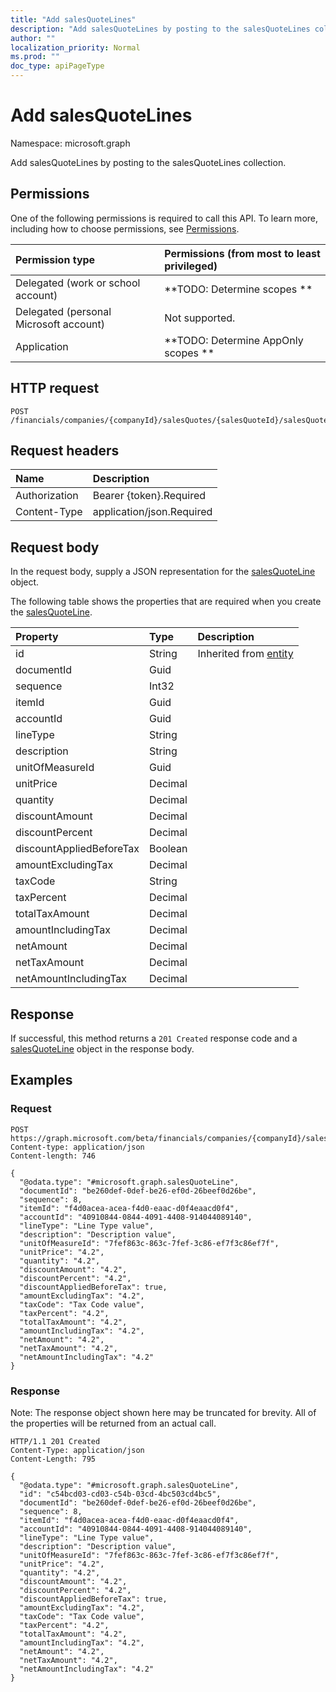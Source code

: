 ```yaml
---
title: "Add salesQuoteLines"
description: "Add salesQuoteLines by posting to the salesQuoteLines collection."
author: ""
localization_priority: Normal
ms.prod: ""
doc_type: apiPageType
---
```


# Add salesQuoteLines

Namespace: microsoft.graph

Add salesQuoteLines by posting to the salesQuoteLines collection.

## Permissions
One of the following permissions is required to call this API. To learn more, including how to choose permissions, see [Permissions](/concepts/permissions-reference.md).

|Permission type|Permissions (from most to least privileged)|
|:---|:---|
|Delegated (work or school account)|**TODO: Determine scopes **|
|Delegated (personal Microsoft account)|Not supported.|
|Application|**TODO: Determine AppOnly scopes **|

## HTTP request
<!-- {
  "blockType": "ignored"
}
-->
``` http
POST /financials/companies/{companyId}/salesQuotes/{salesQuoteId}/salesQuoteLines/$ref
```

## Request headers
|Name|Description|
|:---|:---|
|Authorization|Bearer {token}.Required|
|Content-Type|application/json.Required|

## Request body
In the request body, supply a JSON representation for the [salesQuoteLine](../resources/salesquoteline.md) object.

The following table shows the properties that are required when you create the [salesQuoteLine](../resources/salesquoteline.md).

|Property|Type|Description|
|:---|:---|:---|
|id|String| Inherited from [entity](../resources/entity.md)|
|documentId|Guid||
|sequence|Int32||
|itemId|Guid||
|accountId|Guid||
|lineType|String||
|description|String||
|unitOfMeasureId|Guid||
|unitPrice|Decimal||
|quantity|Decimal||
|discountAmount|Decimal||
|discountPercent|Decimal||
|discountAppliedBeforeTax|Boolean||
|amountExcludingTax|Decimal||
|taxCode|String||
|taxPercent|Decimal||
|totalTaxAmount|Decimal||
|amountIncludingTax|Decimal||
|netAmount|Decimal||
|netTaxAmount|Decimal||
|netAmountIncludingTax|Decimal||



## Response
If successful, this method returns a `201 Created` response code and a [salesQuoteLine](../resources/salesquoteline.md) object in the response body.

## Examples

### Request
<!-- {
  "blockType": "request",
  "name": "create_salesquoteline_from_"
}
-->
``` http
POST https://graph.microsoft.com/beta/financials/companies/{companyId}/salesQuotes/{salesQuoteId}/salesQuoteLines
Content-type: application/json
Content-length: 746

{
  "@odata.type": "#microsoft.graph.salesQuoteLine",
  "documentId": "be260def-0def-be26-ef0d-26beef0d26be",
  "sequence": 8,
  "itemId": "f4d0acea-acea-f4d0-eaac-d0f4eaacd0f4",
  "accountId": "40910844-0844-4091-4408-914044089140",
  "lineType": "Line Type value",
  "description": "Description value",
  "unitOfMeasureId": "7fef863c-863c-7fef-3c86-ef7f3c86ef7f",
  "unitPrice": "4.2",
  "quantity": "4.2",
  "discountAmount": "4.2",
  "discountPercent": "4.2",
  "discountAppliedBeforeTax": true,
  "amountExcludingTax": "4.2",
  "taxCode": "Tax Code value",
  "taxPercent": "4.2",
  "totalTaxAmount": "4.2",
  "amountIncludingTax": "4.2",
  "netAmount": "4.2",
  "netTaxAmount": "4.2",
  "netAmountIncludingTax": "4.2"
}
```

### Response
Note: The response object shown here may be truncated for brevity. All of the properties will be returned from an actual call.
<!-- {
  "blockType": "response",
  "truncated": true,
  "@odata.type": "microsoft.graph.salesquoteline"
}
-->
``` http
HTTP/1.1 201 Created
Content-Type: application/json
Content-Length: 795

{
  "@odata.type": "#microsoft.graph.salesQuoteLine",
  "id": "c54bcd03-cd03-c54b-03cd-4bc503cd4bc5",
  "documentId": "be260def-0def-be26-ef0d-26beef0d26be",
  "sequence": 8,
  "itemId": "f4d0acea-acea-f4d0-eaac-d0f4eaacd0f4",
  "accountId": "40910844-0844-4091-4408-914044089140",
  "lineType": "Line Type value",
  "description": "Description value",
  "unitOfMeasureId": "7fef863c-863c-7fef-3c86-ef7f3c86ef7f",
  "unitPrice": "4.2",
  "quantity": "4.2",
  "discountAmount": "4.2",
  "discountPercent": "4.2",
  "discountAppliedBeforeTax": true,
  "amountExcludingTax": "4.2",
  "taxCode": "Tax Code value",
  "taxPercent": "4.2",
  "totalTaxAmount": "4.2",
  "amountIncludingTax": "4.2",
  "netAmount": "4.2",
  "netTaxAmount": "4.2",
  "netAmountIncludingTax": "4.2"
}
```

